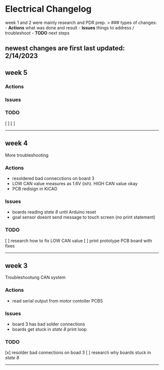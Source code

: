 # Electrical Changelog
week 1 and 2 were mainly research and PDR prep.
    > ### types of changes: 
    - **Actions** what was done  and result
    - **Issues** things to address / troubleshoot
    - **TODO** next steps

newest changes are first
last updated: 2/14/2023
---


## week 5

### Actions

### Issues

### TODO
[ ]
[ ]

---
## week 4
More troubleshooting
### Actions
- resoldered bad connecctions on board 3
- LOW CAN value measures as 1.6V (ish). HIGH CAN value okay
- PCB redisign in KiCAD

### Issues
- boards reading *state 8* until Arduino reset 
- goal sensor doesnt send message to touch screen (no print statement)

### TODO
[ ] research how to fix LOW CAN value
[ ] print prototype PCB board with fixes

---
## week 3
Troubleshootung CAN system
### Actions
- read serial output from motor contoller PCBS

### Issues
- board 3 has bad solder connections
- boards get stuck in *state 8* print loop

### TODO
[x] resolder bad connections on boad 3
[ ] research why boards stuck in *state 8*

---